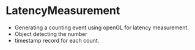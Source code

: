 # LatencyMeasurement
* Generating a counting event using openGL for latency measurement.
* Object detecting the number
* timestamp record for each count.
